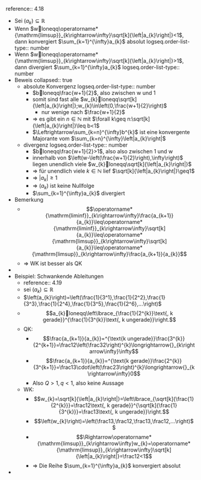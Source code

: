 reference:: 4.18

- Sei $\left(a_{k}\right)\subseteq\mathbb{R}$
- Wenn $wloneqq\operatorname*{\mathrm{limsup}}_{k\rightarrow\infty}\sqrt[k]{\left|a_{k}\right|}<1$, dann konvergiert $\sum_{k=1}^{\infty}a_{k}$ absolut
  logseq.order-list-type:: number
- Wenn $wloneqq\operatorname*{\mathrm{limsup}}_{k\rightarrow\infty}\sqrt[k]{\left|a_{k}\right|}>1$, dann divergiert $\sum_{k=1}^{\infty}a_{k}$
  logseq.order-list-type:: number
- Beweis
  collapsed:: true
	- absolute Konvergenz
	  logseq.order-list-type:: number
		- $bloneqq\frac{w+1}{2}$, also zwischen w und 1
		- somit sind fast alle $w_{k}loneqq\sqrt[k]{\left|a_{k}\right|};w_{k}\in\left(0,\frac{w+1}{2}\right)$
			- nur wenige nach $\frac{w+1}{2}$
		- => es gibt ein $n\in\mathbb{N}$ mit $\forall k\geq n:\sqrt[k]{\left|a_{k}\right|}\leq b<1$
		- $\Leftrightarrow\sum_{k=n}^{\infty}b^{k}$ ist eine konvergente Majorante vom $\sum_{k=n}^{\infty}\left|a_{k}\right|$
	- divergenz
	  logseq.order-list-type:: number
		- $bloneqq\frac{w+1}{2}>1$, also also zwischen 1 und w
		- innerhalb von $\left(w-\left(\frac{w+1}{2}\right),\infty\right)$ liegen unendlich viele $w_{k}loneqq\sqrt[k]{\left|a_{k}\right|}$
		- => für unendlich viele $k\in\mathbb{N}$ lief $\sqrt[k]{\left|a_{k}\right|}\geq1$
		- => $\left|a_{k}\right|\geq1$
		- => $\left(a_{k}\right)$ ist keine Nullfolge
		- $\sum_{k=1}^{\infty}a_{k}$ divergiert
- Bemerkung
	- $$\operatorname*{\mathrm{liminf}}_{k\rightarrow\infty}\frac{a_{k+1}}{a_{k}}\leq\operatorname*{\mathrm{liminf}}_{k\rightarrow\infty}\sqrt[k]{a_{k}}\leq\operatorname*{\mathrm{limsup}}_{k\rightarrow\infty}\sqrt[k]{a_{k}}\leq\operatorname*{\mathrm{limsup}}_{k\rightarrow\infty}\frac{a_{k+1}}{a_{k}}$$
	- => WK ist besser als QK
-
- Beispiel: Schwankende Ableitungen
	- reference:: 4.19
	- sei $\left(a_{k}\right)\subseteq\mathbb{R}$
	- $\left(a_{k}\right)=\left(\frac{1}{3^1},\frac{1}{2^2},\frac{1}{3^3},\frac{1}{2^4},\frac{1}{3^5},\frac{1}{2^6},...\right)$
	- $$a_{k}loneqq\left\lbrace_{\frac{1}{2^{k}}\text{, k gerade}}^{\frac{1}{3^{k}}\text{, k ungerade}}\right.$$
	- QK:
		- $$\frac{a_{k+1}}{a_{k}}=^{\text{k ungerade}}\frac{3^{k}}{2^{k+1}}=\frac12\left(\frac32\right)^{k}\longrightarrow{}_{k\rightarrow\infty}\infty$$
		- $$\frac{a_{k+1}}{a_{k}}=^{\text{k gerade}}\frac{2^{k}}{3^{k+1}}=\frac13\cdot\left(\frac23\right)^{k}\longrightarrow{}_{k\rightarrow\infty}0$$
		- Also $Q>1,q<1$, also keine Aussage
	- WK:
		- $$w_{k}=\sqrt[k]{\left|a_{k}\right|}=\left\lbrace_{\sqrt[k]{\frac{1}{2^{k}}}=\frac12\text{, k gerade}}^{\sqrt[k]{\frac{1}{3^{k}}}=\frac13\text{, k ungerade}}\right.$$
		- $$\left(w_{k}\right)=\left(\frac13,\frac12,\frac13,\frac12,...\right)$$
		- $$\Rightarrow\operatorname*{\mathrm{limsup}}_{k\rightarrow\infty}w_{k}=\operatorname*{\mathrm{limsup}}_{k\rightarrow\infty}\sqrt[k]{\left|a_{k}\right|}=\frac12<1$$
		- => Die Reihe $\sum_{k=1}^{\infty}a_{k}$ konvergiert absolut
-